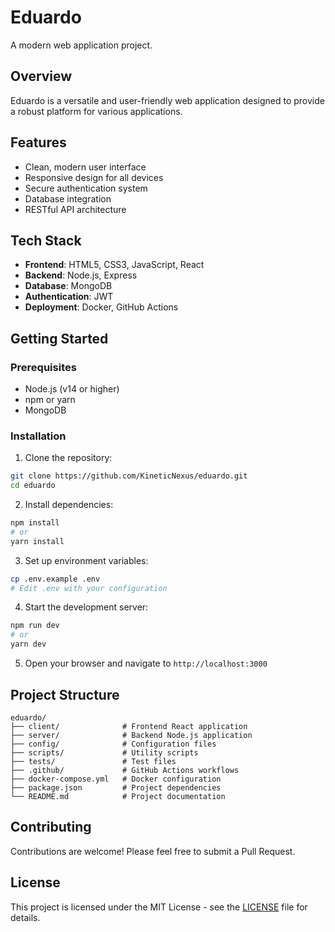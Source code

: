 # Eduardo

A modern web application project.

## Overview

Eduardo is a versatile and user-friendly web application designed to provide a robust platform for various applications.

## Features

- Clean, modern user interface
- Responsive design for all devices
- Secure authentication system
- Database integration
- RESTful API architecture

## Tech Stack

- **Frontend**: HTML5, CSS3, JavaScript, React
- **Backend**: Node.js, Express
- **Database**: MongoDB
- **Authentication**: JWT
- **Deployment**: Docker, GitHub Actions

## Getting Started

### Prerequisites

- Node.js (v14 or higher)
- npm or yarn
- MongoDB

### Installation

1. Clone the repository:
```bash
git clone https://github.com/KineticNexus/eduardo.git
cd eduardo
```

2. Install dependencies:
```bash
npm install
# or
yarn install
```

3. Set up environment variables:
```bash
cp .env.example .env
# Edit .env with your configuration
```

4. Start the development server:
```bash
npm run dev
# or
yarn dev
```

5. Open your browser and navigate to `http://localhost:3000`

## Project Structure

```
eduardo/
├── client/              # Frontend React application
├── server/              # Backend Node.js application
├── config/              # Configuration files
├── scripts/             # Utility scripts
├── tests/               # Test files
├── .github/             # GitHub Actions workflows
├── docker-compose.yml   # Docker configuration
├── package.json         # Project dependencies
└── README.md            # Project documentation
```

## Contributing

Contributions are welcome! Please feel free to submit a Pull Request.

## License

This project is licensed under the MIT License - see the [LICENSE](LICENSE) file for details.